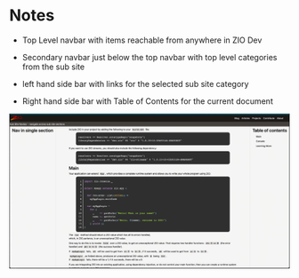 # Notes

- Top Level navbar with items reachable from anywhere in ZIO Dev
- Secondary navbar just below the top navbar with top level categories from the sub site 

- left hand side bar with links for the selected sub site category
- Right hand side bar with Table of Contents for the current document

![SubsiteNav](../img/SamplePage.png)
